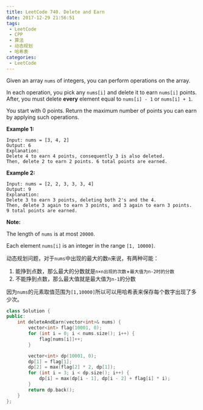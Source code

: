 ```yaml
---
title: LeetCode 740. Delete and Earn
date: 2017-12-29 21:56:51
tags:
 - LeetCode
 - CPP
 - 算法
 - 动态规划
 - 哈希表
categories:
 - LeetCode
---
```


Given an array `nums` of integers, you can perform operations on the array.

In each operation, you pick any `nums[i]` and delete it to earn `nums[i]` points. After, you must delete **every** element equal to `nums[i] - 1` or `nums[i] + 1`.

You start with 0 points. Return the maximum number of points you can earn by applying such operations.

**Example 1:**

```
Input: nums = [3, 4, 2]
Output: 6
Explanation: 
Delete 4 to earn 4 points, consequently 3 is also deleted.
Then, delete 2 to earn 2 points. 6 total points are earned.
```

**Example 2:**

```
Input: nums = [2, 2, 3, 3, 3, 4]
Output: 9
Explanation: 
Delete 3 to earn 3 points, deleting both 2's and the 4.
Then, delete 3 again to earn 3 points, and 3 again to earn 3 points.
9 total points are earned.
```

**Note:**

The length of `nums` is at most `20000`.

Each element `nums[i]` is an integer in the range `[1, 10000]`.

<!-- more -->

动态规划问题，对于`nums`中出现的最大的数`n`来说，有两种可能：

1. 能挣到点数，那么最大的分数就是`n×n出现的次数`+`最大值为n-2时的分数`
2. 不能挣到点数，那么最大值就是最大值为`n-1`的分数

因为`nums`的元素取值范围为`[1,10000]`所以可以用哈希表来保存每个数字出现了多少次。

```cpp
class Solution {
public:
    int deleteAndEarn(vector<int>& nums) {
        vector<int> flag(10001, 0);
        for (int i = 0; i < nums.size(); i++) {
            flag[nums[i]]++;
        }

        vector<int> dp(10001, 0);
        dp[1] = flag[1];
        dp[2] = max(flag[2] * 2, dp[1]);
        for (int i = 3; i < dp.size(); i++) {
            dp[i] = max(dp[i - 1], dp[i - 2] + flag[i] * i);
        }
        return dp.back();
    }
};
```



